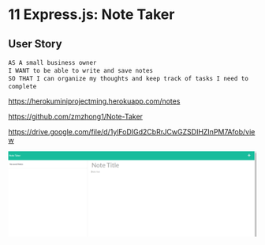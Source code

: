 # 11 Express.js: Note Taker
## User Story

```
AS A small business owner
I WANT to be able to write and save notes
SO THAT I can organize my thoughts and keep track of tasks I need to complete
```
https://herokuminiprojectming.herokuapp.com/notes

https://github.com/zmzhong1/Note-Taker

https://drive.google.com/file/d/1ylFoDIGd2CbRrJCwGZSDIHZInPM7Afob/view

![alt text](./screenshot.PNG)